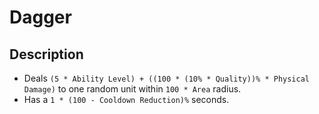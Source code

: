 # Dagger

## Description

- Deals `(5 * Ability Level) + ((100 * (10% * Quality))% * Physical Damage)` to one random unit within `100 * Area` radius.
- Has a `1 * (100 - Cooldown Reduction)%` seconds.
